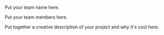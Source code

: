 Put your team name here.

Put your team members here.

Put together a creative description of your project and why it's cool here.
